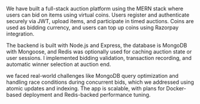 We have built a full-stack auction platform using the MERN stack where users can bid on items using virtual coins. Users register and authenticate securely via JWT, upload items, and participate in timed auctions. Coins are used as bidding currency, and users can top up coins using Razorpay integration.

The backend is built with Node.js and Express, the database is MongoDB with Mongoose, and Redis was optionally used for caching auction state or user sessions. I implemented bidding validation, transaction recording, and automatic winner selection at auction end.

we faced real-world challenges like MongoDB query optimization and handling race conditions during concurrent bids, which we addressed using atomic updates and indexing. The app is scalable, with plans for Docker-based deployment and Redis-backed performance tuning.
